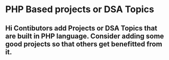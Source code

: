 # PHP Based projects or DSA Topics


## Hi Contibutors add Projects or DSA Topics that are built in PHP language. Consider adding some good projects so that others get benefitted from it.
